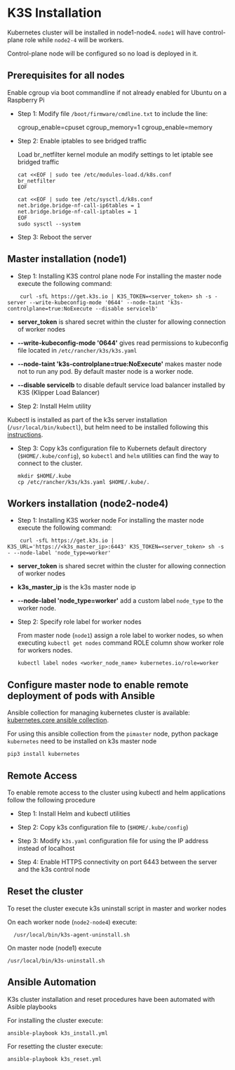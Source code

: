 # K3S Installation

Kubernetes cluster will be installed in node1-node4. `node1` will have control-plane role while `node2-4` will be workers.

Control-plane node will be configured so no load is deployed in it.

## Prerequisites for all nodes

Enable cgroup via boot commandline if not already enabled for Ubuntu on a Raspberry Pi

- Step 1: Modify file `/boot/firmware/cmdline.txt` to include the line:

    cgroup_enable=cpuset cgroup_memory=1 cgroup_enable=memory

- Step 2: Enable iptables to see bridged traffic

    Load br_netfilter kernel module an modify settings to let iptable see bridged traffic

    ```shell
    cat <<EOF | sudo tee /etc/modules-load.d/k8s.conf
    br_netfilter
    EOF
    
    cat <<EOF | sudo tee /etc/sysctl.d/k8s.conf
    net.bridge.bridge-nf-call-ip6tables = 1
    net.bridge.bridge-nf-call-iptables = 1
    EOF
    sudo sysctl --system
    ```
- Step 3: Reboot the server


## Master installation (node1)

- Step 1: Installing K3S control plane node
    For installing the master node execute the following command:
```
    curl -sfL https://get.k3s.io | K3S_TOKEN=<server_token> sh -s - server --write-kubeconfig-mode '0644' --node-taint 'k3s-controlplane=true:NoExecute --disable servicelb'
```
- **server_token** is shared secret within the cluster for allowing connection of worker nodes
- **--write-kubeconfig-mode '0644'** gives read permissions to kubeconfig file located in `/etc/rancher/k3s/k3s.yaml`
- **--node-taint 'k3s-controlplane=true:NoExecute'** makes master node not to run any pod. By default master node is a worker node.
- **--disable servicelb** to disable default service load balancer installed by K3S (Klipper Load Balancer)

- Step 2: Install Helm utility

Kubectl is installed as part of the k3s server installation (`/usr/local/bin/kubectl`), but helm need to be installed following this [instructions](https://helm.sh/docs/intro/install/).


- Step 3: Copy k3s configuration file to Kubernets default directory (`$HOME/.kube/config`), so `kubectl` and `helm` utilities can find the way to connect to the cluster.

   ```shell
   mkdir $HOME/.kube
   cp /etc/rancher/k3s/k3s.yaml $HOME/.kube/.
   ```

## Workers installation (node2-node4)

- Step 1: Installing K3S worker node
    For installing the master node execute the following command:
```
    curl -sfL https://get.k3s.io | K3S_URL='https://<k3s_master_ip>:6443' K3S_TOKEN=<server_token> sh -s - --node-label 'node_type=worker'
```
- **server_token** is shared secret within the cluster for allowing connection of worker nodes
- **k3s_master_ip** is the k3s master node ip
- **--node-label 'node_type=worker'** add a custom label `node_type` to the worker node.

- Step 2: Specify role label for worker nodes

  From master node (`node1`) assign a role label to worker nodes, so when executing `kubectl get nodes` command ROLE column show worker role for workers nodes.

  ```
  kubectl label nodes <worker_node_name> kubernetes.io/role=worker
  ```

## Configure master node to enable remote deployment of pods with Ansible

Ansible collection for managing kubernetes cluster is available: [kubernetes.core ansible collection](https://github.com/ansible-collections/kubernetes.core).

For using this ansible collection from the `pimaster` node, python package `kubernetes` need to be installed on k3s master node

    pip3 install kubernetes


## Remote Access

To enable remote access to the cluster using kubectl and helm applications follow the following procedure

- Step 1:  Install Helm and kubectl utilities

- Step 2: Copy k3s configuration file to (`$HOME/.kube/config`)

- Step 3: Modify `k3s.yaml` configuration file for using the IP address instead of localhost

- Step 4: Enable HTTPS connectivity on port 6443 between the server and the k3s control node


## Reset the cluster

To reset the cluster execute k3s uninstall script in master and worker nodes

On each worker node (`node2-node4`) execute:

```
  /usr/local/bin/k3s-agent-uninstall.sh
```
On master node (node1) execute

```
/usr/local/bin/k3s-uninstall.sh
```

## Ansible Automation

K3s cluster installation and reset procedures have been automated with Asible playbooks

For installing the cluster execute: 
```
ansible-playbook k3s_install.yml
```

For resetting the cluster execute:
```
ansible-playbook k3s_reset.yml
```